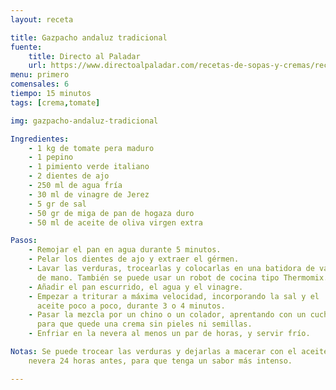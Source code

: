 ```yaml
---
layout: receta

title: Gazpacho andaluz tradicional
fuente:
    title: Directo al Paladar
    url: https://www.directoalpaladar.com/recetas-de-sopas-y-cremas/receta-de-gazpacho-andaluz-tradicional
menu: primero
comensales: 6
tiempo: 15 minutos
tags: [crema,tomate]

img: gazpacho-andaluz-tradicional

Ingredientes:
    - 1 kg de tomate pera maduro
    - 1 pepino
    - 1 pimiento verde italiano
    - 2 dientes de ajo
    - 250 ml de agua fría
    - 30 ml de vinagre de Jerez
    - 5 gr de sal
    - 50 gr de miga de pan de hogaza duro
    - 50 ml de aceite de oliva virgen extra

Pasos:
    - Remojar el pan en agua durante 5 minutos.
    - Pelar los dientes de ajo y extraer el gérmen.
    - Lavar las verduras, trocearlas y colocarlas en una batidora de vaso o
      de mano. También se puede usar un robot de cocina tipo Thermomix.
    - Añadir el pan escurrido, el agua y el vinagre.
    - Empezar a triturar a máxima velocidad, incorporando la sal y el
      aceite poco a poco, durante 3 o 4 minutos.
    - Pasar la mezcla por un chino o un colador, aprentando con un cucharón
      para que quede una crema sin pieles ni semillas.
    - Enfriar en la nevera al menos un par de horas, y servir frío.

Notas: Se puede trocear las verduras y dejarlas a macerar con el aceite en la
    nevera 24 horas antes, para que tenga un sabor más intenso.

---
```

